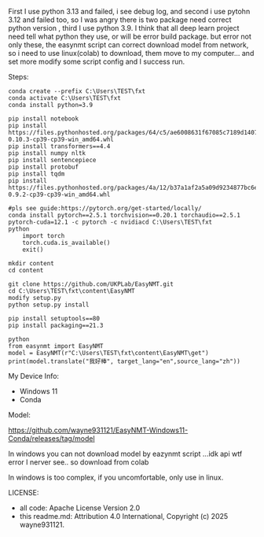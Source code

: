 First I use python 3.13 and failed, i see debug log, and second i use pytohn 3.12 and failed too, so I was angry there is two package need correct python version , third I use python 3.9. I think that all deep learn project need tell what python they use, or will be error build package. but error not only these, the easynmt script can correct download model from network, so i need to use linux(colab) to download, them move to my computer... and set more modify some script config and I success run.

Steps:
```
conda create --prefix C:\Users\TEST\fxt
conda activate C:\Users\TEST\fxt
conda install python=3.9

pip install notebook
pip install https://files.pythonhosted.org/packages/64/c5/ae6008631f67085c7189d1407abea468c80000657778af4d4039de0d893b/tokenizers-0.10.3-cp39-cp39-win_amd64.whl
pip install transformers==4.4
pip install numpy nltk
pip install sentencepiece
pip install protobuf
pip install tqdm
pip install https://files.pythonhosted.org/packages/4a/12/b37a1af2a5a09d9234877bc6e1403fae68adee43afc027fc6da7f576e15a/fasttext_wheel-0.9.2-cp39-cp39-win_amd64.whl

#pls see guide:https://pytorch.org/get-started/locally/
conda install pytorch==2.5.1 torchvision==0.20.1 torchaudio==2.5.1 pytorch-cuda=12.1 -c pytorch -c nvidiacd C:\Users\TEST\fxt
python
    import torch
    torch.cuda.is_available()
	exit()

mkdir content
cd content

git clone https://github.com/UKPLab/EasyNMT.git
cd C:\Users\TEST\fxt\content\EasyNMT
modify setup.py
python setup.py install

pip install setuptools==80
pip install packaging==21.3

python
from easynmt import EasyNMT
model = EasyNMT(r"C:\Users\TEST\fxt\content\EasyNMT\get")
print(model.translate("我好棒", target_lang="en",source_lang="zh"))
```

My Device Info:
- Windows 11
- Conda

Model:

https://github.com/wayne931121/EasyNMT-Windows11-Conda/releases/tag/model

In windows you can not download model by eazynmt script ...idk api wtf error I nerver see.. so download from colab

In windows is too complex, if you uncomfortable, only use in linux.

LICENSE:
- all code: Apache License Version 2.0
- this readme.md: Attribution 4.0 International, Copyright (c) 2025 wayne931121.




